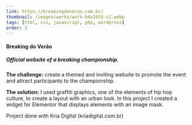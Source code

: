 ```yaml
---
link: https://breakingdoverao.com.br/
thumbnail: /images/works/work-bdv2024-v2.webp
tags: [html, css, javascript, php, wordpress]
order: 2
---
```

#### Breaking do Verão
##### Official website of a breaking championship.
**The challenge:** create a themed and inviting website to promote the event and attract participants to the championship.

**The solution:** I used graffiti graphics, one of the elements of hip hop culture, to create a layout with an urban look. In this project I created a widget for Elementor that displays elements with an image mask.

Project done with Kria Digital (kriadigital.com.br)